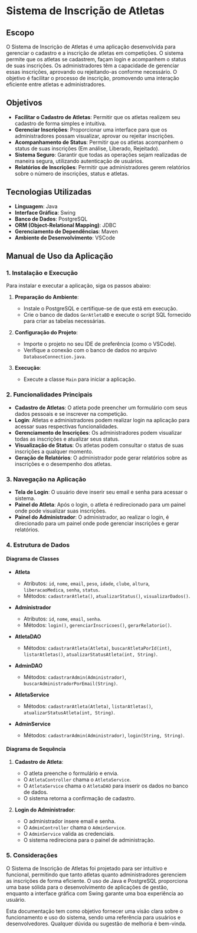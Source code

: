 # Sistema de Inscrição de Atletas

## Escopo
O Sistema de Inscrição de Atletas é uma aplicação desenvolvida para gerenciar o cadastro e a inscrição de atletas em competições. O sistema permite que os atletas se cadastrem, façam login e acompanhem o status de suas inscrições. Os administradores têm a capacidade de gerenciar essas inscrições, aprovando ou rejeitando-as conforme necessário. O objetivo é facilitar o processo de inscrição, promovendo uma interação eficiente entre atletas e administradores.

## Objetivos
- **Facilitar o Cadastro de Atletas**: Permitir que os atletas realizem seu cadastro de forma simples e intuitiva.
- **Gerenciar Inscrições**: Proporcionar uma interface para que os administradores possam visualizar, aprovar ou rejeitar inscrições.
- **Acompanhamento de Status**: Permitir que os atletas acompanhem o status de suas inscrições (Em análise, Liberado, Rejeitado).
- **Sistema Seguro**: Garantir que todas as operações sejam realizadas de maneira segura, utilizando autenticação de usuários.
- **Relatórios de Inscrições**: Permitir que administradores gerem relatórios sobre o número de inscrições, status e atletas.

## Tecnologias Utilizadas
- **Linguagem**: Java
- **Interface Gráfica**: Swing
- **Banco de Dados**: PostgreSQL
- **ORM (Object-Relational Mapping)**: JDBC
- **Gerenciamento de Dependências**: Maven
- **Ambiente de Desenvolvimento**: VSCode

## Manual de Uso da Aplicação

### 1. Instalação e Execução
Para instalar e executar a aplicação, siga os passos abaixo:
1. **Preparação do Ambiente**:
   - Instale o PostgreSQL e certifique-se de que está em execução.
   - Crie o banco de dados `GerAtletaBD` e execute o script SQL fornecido para criar as tabelas necessárias.

2. **Configuração do Projeto**:
   - Importe o projeto no seu IDE de preferência (como o VSCode).
   - Verifique a conexão com o banco de dados no arquivo `DatabaseConnection.java`.

3. **Execução**:
   - Execute a classe `Main` para iniciar a aplicação.

### 2. Funcionalidades Principais
- **Cadastro de Atletas**: O atleta pode preencher um formulário com seus dados pessoais e se inscrever na competição.
- **Login**: Atletas e administradores podem realizar login na aplicação para acessar suas respectivas funcionalidades.
- **Gerenciamento de Inscrições**: Os administradores podem visualizar todas as inscrições e atualizar seus status.
- **Visualização de Status**: Os atletas podem consultar o status de suas inscrições a qualquer momento.
- **Geração de Relatórios**: O administrador pode gerar relatórios sobre as inscrições e o desempenho dos atletas.

### 3. Navegação na Aplicação
- **Tela de Login**: O usuário deve inserir seu email e senha para acessar o sistema.
- **Painel do Atleta**: Após o login, o atleta é redirecionado para um painel onde pode visualizar suas inscrições.
- **Painel do Administrador**: O administrador, ao realizar o login, é direcionado para um painel onde pode gerenciar inscrições e gerar relatórios.

### 4. Estrutura de Dados
#### Diagrama de Classes
- **Atleta**
  - Atributos: `id`, `nome`, `email`, `peso`, `idade`, `clube`, `altura`, `liberacaoMedica`, `senha`, `status`.
  - Métodos: `cadastrarAtleta()`, `atualizarStatus()`, `visualizarDados()`.
  
- **Administrador**
  - Atributos: `id`, `nome`, `email`, `senha`.
  - Métodos: `login()`, `gerenciarInscricoes()`, `gerarRelatorio()`.
  
- **AtletaDAO**
  - Métodos: `cadastrarAtleta(Atleta)`, `buscarAtletaPorId(int)`, `listarAtletas()`, `atualizarStatusAtleta(int, String)`.

- **AdminDAO**
  - Métodos: `cadastrarAdmin(Administrador)`, `buscarAdministradorPorEmail(String)`.

- **AtletaService**
  - Métodos: `cadastrarAtleta(Atleta)`, `listarAtletas()`, `atualizarStatusAtleta(int, String)`.

- **AdminService**
  - Métodos: `cadastrarAdmin(Administrador)`, `login(String, String)`.

#### Diagrama de Sequência
1. **Cadastro de Atleta**:
   - O atleta preenche o formulário e envia.
   - O `AtletaController` chama o `AtletaService`.
   - O `AtletaService` chama o `AtletaDAO` para inserir os dados no banco de dados.
   - O sistema retorna a confirmação de cadastro.

2. **Login do Administrador**:
   - O administrador insere email e senha.
   - O `AdminController` chama o `AdminService`.
   - O `AdminService` valida as credenciais.
   - O sistema redireciona para o painel de administração.

### 5. Considerações
O Sistema de Inscrição de Atletas foi projetado para ser intuitivo e funcional, permitindo que tanto atletas quanto administradores gerenciem as inscrições de forma eficiente. O uso de Java e PostgreSQL proporciona uma base sólida para o desenvolvimento de aplicações de gestão, enquanto a interface gráfica com Swing garante uma boa experiência ao usuário.

Esta documentação tem como objetivo fornecer uma visão clara sobre o funcionamento e uso do sistema, sendo uma referência para usuários e desenvolvedores. Qualquer dúvida ou sugestão de melhoria é bem-vinda.

